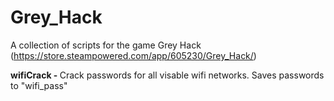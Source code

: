 # Grey_Hack
A collection of scripts for the game Grey Hack (https://store.steampowered.com/app/605230/Grey_Hack/)

<b>wifiCrack - </b> Crack passwords for all visable wifi networks. Saves passwords to "wifi_pass"
